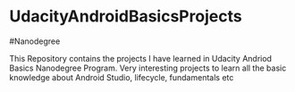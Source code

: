 # UdacityAndroidBasicsProjects
#Nanodegree

This Repository contains the projects I have learned in Udacity Andriod Basics Nanodegree Program.
Very interesting projects to learn all the basic knowledge about Android Studio, lifecycle, fundamentals etc
